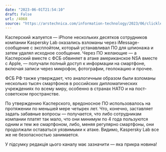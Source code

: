```yaml
---
date: "2023-06-01T21:54:10"
draft: False
url: /4068
source: "https://arstechnica.com/information-technology/2023/06/clickless-ios-exploits-infect-kaspersky-iphones-with-never-before-seen-malware/"
---
```


Касперский жалуется — iPhone нескольких десятков сотрудников компании Kaspersky Lab оказались взломаны через iMessage-сообщение с эксплойтом, который устанавливал ПО для шпионажа и затем удалял исходное сообщение. Через ПО желающие — а Касперский вместе с ФСБ обвиняет в атаке американское NSA вместе с Apple, — получали полный доступ к информации на смартфоне, включая записи через микрофон, фотографии, геолокацию и прочее.

ФСБ РФ также утверждает, что аналогичным образом были взломаны несколько тысяч смартфонов в российских дипломатических учреждениях по всему миру, особенно в странах НАТО и на пост-советском пространстве.

По утверждению Касперского, вредоносное ПО использовалось на протяжении по меньшей мере четырех лет. Что, конечно, заставляет задать забавные вопросы — получается, что либо сотрудникам компании платят так мало, что они минимум по 4 года пользуются одним и тем же смартфоном, либо, меняя регулярно смартфоны, они продолжали оставаться уязвимыми к атаке. Видимо, Kaspersky Lab все же не безопасностью занимается.

У підсумку редакція цього каналу має зазначити — яка прикра новина!
